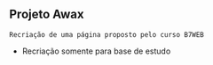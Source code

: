 ## Projeto Awax

    Recriação de uma página proposto pelo curso B7WEB

* Recriação somente para base de estudo